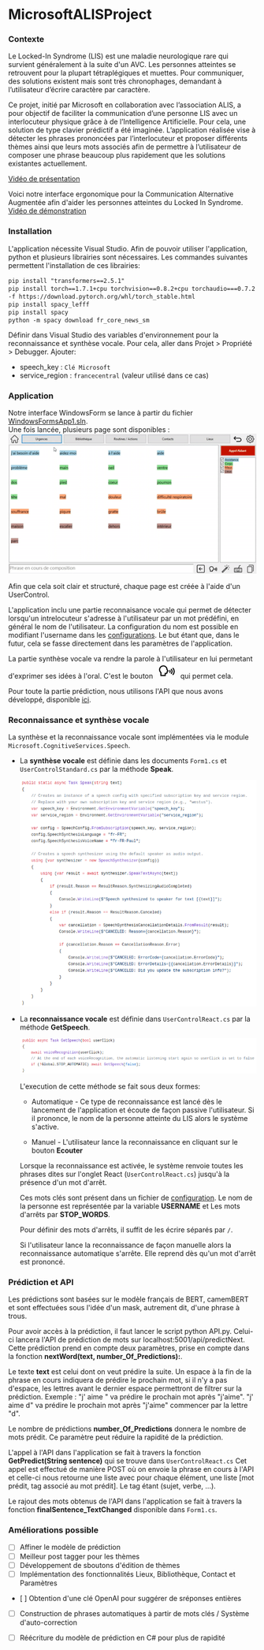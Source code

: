 # MicrosoftALISProject
### Contexte
Le Locked-In Syndrome (LIS) est une maladie neurologique rare qui survient généralement à la suite d'un AVC.  Les personnes atteintes se retrouvent pour la plupart tétraplégiques et muettes. Pour communiquer, des solutions existent mais sont très chronophages, demandant à l’utilisateur d’écrire caractère par caractère.

Ce projet, initié par Microsoft en collaboration avec l’association ALIS, a pour objectif de faciliter la communication d’une personne LIS avec un interlocuteur physique grâce à de l’Intelligence Artificielle. Pour cela, une solution de type clavier prédictif a été imaginée. L’application réalisée vise à  détecter les phrases prononcées par l’interlocuteur et proposer différents thèmes ainsi que leurs mots associés afin de permettre à l’utilisateur de composer une phrase beaucoup plus rapidement que les solutions existantes actuellement.

[Vidéo de présentation](https://youtu.be/bIFolgTEQ3Q)

Voici notre interface ergonomique pour la Communication Alternative Augmentée afin d'aider les personnes atteintes du Locked In Syndrome.
[Vidéo de démonstration](https://www.youtube.com/watch?v=2d9ZHSDi-6o)

### Installation

L'application nécessite Visual Studio.
Afin de pouvoir utiliser l'application, python et plusieurs librairies sont nécessaires.
Les commandes suivantes permettent l'installation de ces librairies:
```
pip install "transformers==2.5.1"
pip install torch==1.7.1+cpu torchvision==0.8.2+cpu torchaudio===0.7.2 -f https://download.pytorch.org/whl/torch_stable.html
pip install spacy_lefff
pip install spacy
python -m spacy download fr_core_news_sm
```

Définir dans Visual Studio des variables d'environnement pour la reconnaissance et synthèse vocale. Pour cela, aller dans Projet > Propriété > Debugger. Ajouter:
- speech_key : `Clé Microsoft`
- service_region : `francecentral` (valeur utilisé dans ce cas)

### Application

Notre interface WindowsForm se lance à partir du fichier [WindowsFormsApp1.sln](WindowsFormsApp1/WindowsFormsApp1.sln).  
Une fois lancée, plusieurs page sont disponibles :
![aLIS_demo](WindowsFormsApp1/Images/demo/aLIS_demo.gif)

Afin que cela soit clair et structuré, chaque page est créée à l'aide d'un UserControl.

L'application inclu une partie reconnaisance vocale qui permet de détecter lorsqu'un intrelocuteur s'adresse à l'utilisateur par un mot prédéfini, en général le nom de l'utilisateur. La configuration du nom est possible en modifiant l'username dans les [configurations](WindowsFormsApp1/Config/configFile). Le but étant que, dans le futur, cela se fasse directement dans les paramètres de l'application.

La partie synthèse vocale va rendre la parole à l'utilisateur en lui permetant d'exprimer ses idées à l'oral. C'est le bouton &nbsp;  ![vocal](WindowsFormsApp1/Images/speaking.png) &nbsp; qui permet cela. 

Pour toute la partie prédiction, nous utilisons l'API que nous avons développé, disponible [ici](WindowsFormsApp1\API).  

### Reconnaissance et synthèse vocale

La synthèse et la reconnaissance vocale sont implémentées via le module `Microsoft.CognitiveServices.Speech`. 
* La **synthèse vocale** est définie dans les documents `Form1.cs` et `UserControlStandard.cs` par la méthode **Speak**.

    ![synthèse_vocale_function](WindowsFormsApp1/Images/demo/voice_synthesis.png)
* La **reconnaissance vocale** est définie dans `UserControlReact.cs` par la méthode **GetSpeech**.

    ![getSPeech_function](WindowsFormsApp1/Images/demo/getSpeech_function.png)

  L'execution de cette méthode se fait sous deux formes:
  * Automatique - Ce type de reconnaissance est lancé dès le lancement de l'application et écoute de façon passive l'utilisateur. Si il prononce, le nom de la personne atteinte du LIS alors le système s'active.
  
  * Manuel - L'utilisateur lance la reconnaissance en cliquant sur le bouton **Ecouter**

  Lorsque la reconnaissance est activée, le système renvoie toutes les phrases dites sur l'onglet React (`UserControlReact.cs`) jusqu'à la présence d'un mot d'arrêt.

  Ces mots clés sont présent dans un fichier de [configuration](WindowsFormsApp1/Config/configFile). Le nom de la personne est représentée par la variable **USERNAME** et Les mots d'arrêts par **STOP_WORDS**.

  Pour définir des mots d'arrêts, il suffit de les écrire séparés par `/`.

  Si l'utilisateur lance la reconnaissance de façon manuelle alors la reconnaissance automatique s'arrête. Elle reprend dès qu'un mot d'arrêt est prononcé.

### Prédiction et API

Les prédictions sont basées sur le modèle français de BERT, camemBERT et sont effectuées sous l'idée d'un mask, autrement dit, d'une phrase à trous. 

Pour avoir accès à la prédiction, il faut lancer le script python API.py. Celui-ci lancera l'API de prédiction de mots sur localhost:5001/api/predictNext.
Cette prédiction prend en compte deux paramètres, prise en compte dans la fonction **nextWord(text, number_Of_Predictions):**. 

Le texte **text** est celui dont on veut prédire la suite. Un espace à la fin de la phrase en cours indiquera de prédire le prochain mot, si il n'y a pas d'espace, les lettres avant le dernier espace permettront de filtrer sur la prédiction. 
Exemple : "j' aime " va prédire le prochain mot après "j'aime". "j' aime d" va prédire le prochain mot après "j'aime" commencer par la lettre "d".

Le nombre de prédictions **number_Of_Predictions** donnera le nombre de mots prédit. Ce paramètre peut réduire la rapidité de la prédiction.

L'appel à l'API dans l'application se fait à travers la fonction **GetPredict(String sentence)** qui se trouve dans `UserControlReact.cs`
Cet appel est effectué de manière POST où on envoie la phrase en cours à l'API et celle-ci nous retourne une liste avec pour chaque élément, une liste [mot prédit, tag associé au mot prédit]. Le tag étant (sujet, verbe, ...).

Le rajout des mots obtenus de l'API dans l'application se fait à travers la fonction **finalSentence_TextChanged** disponible dans `Form1.cs`.

### Améliorations possible

- [ ] Affiner le modèle de prédiction
- [ ] Meilleur post tagger pour les thèmes
- [ ] Développement de sboutons d'édition de thèmes
- [ ] Implémentation des fonctionnalités Lieux, Bibliothèque, Contact et Paramètres
- [ ] Obtention d'une clé OpenAI pour suggérer de sréponses entières
- [ ] Construction de phrases automatiques à partir de mots clés / Système d'auto-correction
- [ ] Réécriture du modèle de prédiction en C# pour plus de rapidité


